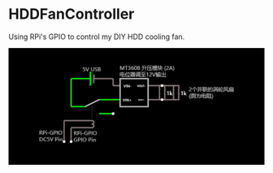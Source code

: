 # HDDFanController
 Using RPi's GPIO to control my DIY HDD cooling fan.

![pseudo circuit diagram](https://raw.githubusercontent.com/jieran233/HDDFanController/main/pseudo_circuit_diagram.circuitjs.png)

